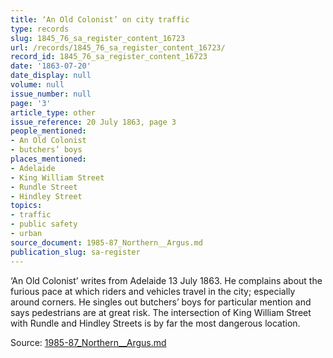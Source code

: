 ```yaml
---
title: ‘An Old Colonist’ on city traffic
type: records
slug: 1845_76_sa_register_content_16723
url: /records/1845_76_sa_register_content_16723/
record_id: 1845_76_sa_register_content_16723
date: '1863-07-20'
date_display: null
volume: null
issue_number: null
page: '3'
article_type: other
issue_reference: 20 July 1863, page 3
people_mentioned:
- An Old Colonist
- butchers’ boys
places_mentioned:
- Adelaide
- King William Street
- Rundle Street
- Hindley Street
topics:
- traffic
- public safety
- urban
source_document: 1985-87_Northern__Argus.md
publication_slug: sa-register
---
```


‘An Old Colonist’ writes from Adelaide 13 July 1863.  He complains about the furious pace at which riders and vehicles travel in the city; especially around corners.  He singles out butchers’ boys for particular mention and says pedestrians are at great risk.  The intersection of King William Street with Rundle and Hindley Streets is by far the most dangerous location.

Source: [1985-87_Northern__Argus.md](/downloads/markdown/1985-87_Northern__Argus.md)
